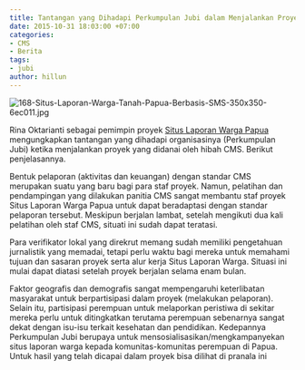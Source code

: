 ```yaml
---
title: Tantangan yang Dihadapi Perkumpulan Jubi dalam Menjalankan Proyek CMS
date: 2015-10-31 18:03:00 +07:00
categories:
- CMS
- Berita
tags:
- jubi
author: hillun
---
```


![168-Situs-Laporan-Warga-Tanah-Papua-Berbasis-SMS-350x350-6ec011.jpg](/uploads/168-Situs-Laporan-Warga-Tanah-Papua-Berbasis-SMS-350x350-6ec011.jpg)

Rina Oktarianti sebagai pemimpin proyek [Situs Laporan Warga Papua ](http://wiki.ciptamedia.org/wiki/Situs_Laporan_Warga_Papua_Berbasis_SMS)mengungkapkan tantangan yang  dihadapi organisasinya (Perkumpulan Jubi) ketika menjalankan proyek yang didanai oleh hibah CMS. Berikut penjelasannya.

Bentuk pelaporan (aktivitas dan keuangan) dengan standar CMS merupakan suatu yang baru bagi para staf proyek. Namun, pelatihan dan pendampingan yang dilakukan panitia CMS sangat membantu staf proyek Situs Laporan Warga Papua untuk dapat beradaptasi dengan standar pelaporan tersebut. Meskipun berjalan lambat, setelah mengikuti dua kali pelatihan oleh staf CMS, situati ini sudah dapat teratasi. 

Para verifikator lokal yang direkrut memang sudah memiliki pengetahuan jurnalistik yang memadai, tetapi perlu waktu bagi mereka untuk memahami tujuan dan sasaran proyek serta alur kerja Situs Laporan Warga. Situasi ini mulai dapat diatasi setelah proyek berjalan selama enam bulan.

Faktor geografis dan demografis sangat mempengaruhi keterlibatan masyarakat untuk berpartisipasi dalam proyek (melakukan pelaporan). Selain itu, partisipasi perempuan untuk melaporkan peristiwa di sekitar mereka perlu untuk ditingkatkan terutama perempuan sebenarnya sangat dekat dengan isu-isu terkait kesehatan dan pendidikan. Kedepannya Perkumpulan Jubi berupaya untuk mensosialisasikan/mengkampanyekan situs laporan warga kepada komunitas-komunitas perempuan di Papua.
Untuk hasil yang telah dicapai dalam proyek bisa dilihat di pranala ini